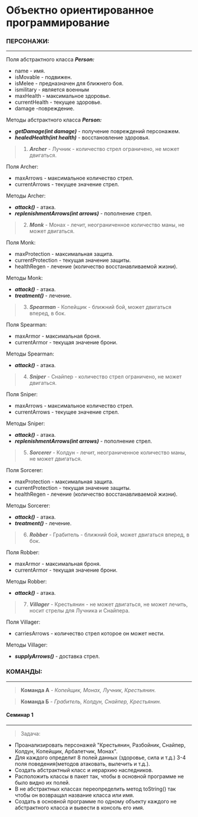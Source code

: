 
# Объектно ориентированное программирование

### ПЕРСОНАЖИ:
***
Поля абстрактного класса _**Person:**_
* name             - имя.
* isMovable        - подвижен.
* isMelee          - предназначен для ближнего боя.
* ismilitary       - является военным
* maxHealth        - максимальное здоровье.
* currentHealth    - текущее здоровье.
* damage            -повреждение.

Методы абстрактного класса _**Person:**_
* _**getDamage(int damage)**_ - получение повреждений персонажем.
* _**healedHealth(int health)**_ - восстановление здоровья.

>1. _**Archer**_ - Лучник - количество стрел ограничено, не может двигаться.

Поля Archer:
* maxArrows        - максимальное количество стрел.
* currentArrows    - текущее значение стрел.

Методы Archer:
* _**attack()**_ - атака.
* _**replenishmentArrows(int arrows)**_ - пополнение стрел.

>2. _**Monk**_ - Монах - лечит, неограниченное количество маны, не может двигаться.

Поля Monk:
* maxProtection    - максимальная защита.
* currentProtection - текущая значение защиты.
* healthRegen - лечение (количество восстанавливаемой жизни).

Методы Monk:
* _**attack()**_ - атака.
* _**treatment()**_ - лечение.

>3. _**Spearman**_ - Копейщик - ближний бой, может двигаться вперед, в бок.

Поля Spearman:
* maxArmor         - максимальная броня.
* currentArmor     - текущая значение брони.

Методы Spearman:
* _**attack()**_ - атака.

>4. _**Sniper**_ - Снайпер - количество стрел ограничено, не может двигаться.

Поля Sniper:
* maxArrows        - максимальное количество стрел.
* currentArrows    - текущее значение стрел.

Методы Sniper:
* _**attack()**_ - атака.
* _**replenishmentArrows(int arrows)**_ - пополнение стрел.

>5. _**Sorcerer**_ - Колдун - лечит, неограниченное количество маны, не может двигаться.

Поля Sorcerer:
* maxProtection    - максимальная защита.
* currentProtection - текущая значение защиты.
* healthRegen - лечение (количество восстанавливаемой жизни).

Методы Sorcerer:
* _**attack()**_ - атака.
* _**treatment()**_ - лечение.

>6. _**Robber**_ - Грабитель - ближний бой, может двигаться вперед, в бок.

Поля Robber:
* maxArmor         - максимальная броня.
* currentArmor     - текущая значение брони.

Методы Robber:
* _**attack()**_ - атака.

>7. _**Villager**_ - Крестьянин - не может двигаться, не может лечить, носит стрелы для Лучника и Снайпера.

Поля Villager:
* carriesArrows     - количество стрел которое он может нести.

Методы Villager:
* _**supplyArrows()**_ - доставка стрел.

### КОМАНДЫ:
***

>**Команда А** - _Копейщик, Монах, Лучник, Крестьянин._

>**Команда Б** - _Грабитель, Колдун, Снайпер, Крестьянин._

#### Семинар 1
***
>Задача: 
* Проанализировать персонажей "Крестьянин, Разбойник, Снайпер, Колдун, Копейщик, Арбалетчик, Монах". 
* Для каждого определит 8 полей данных (здоровье, сила и т.д.) 3-4 поля поведения(методов атаковать, вылечить и т.д.). 
* Создать абстрактный класс и иерархию наследников. 
* Расположить классы в пакет так, чтобы в основной программе не было видно их полей. 
* В не абстрактных классах переопределить метод toString() так чтобы он возвращал название класса или имя. 
* Создать в основной программе по одному объекту каждого не абстрактного класса и вывести в консоль его имя.


